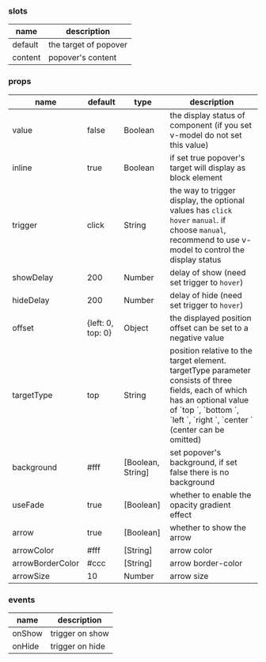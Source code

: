 ### slots
| name        | description |
| ----------- |-------------|
| default     | the target of popover |
| content     | popover's content    |


### props

| name        | default     |   type      | description |
| ----------- |-------------|-------------|-------------|
| value       | false       |    Boolean  | the display status of component (if you set v-model do not set this value)  |
| inline      | true        |    Boolean  | if set true popover's target will display as block element |
| trigger     | click       |    String  | the way to trigger display, the optional values has `click` `hover` `manual`. if choose `manual`, recommend to use v-model to control the display status |
| showDelay   | 200            |    Number   |  delay of show (need set trigger to `hover`)  |
| hideDelay  |  200   |    Number   | delay of hide (need set trigger to `hover`) |
| offset     |   {left: 0, top: 0}   |    Object   | the displayed position offset can be set to a negative value |
| targetType |     top  |    String   |  position relative to the target element. targetType parameter consists of three fields, each of which has an optional value of \`top \`, \`bottom \`, \`left \`, \`right \`, \`center \` (center can be omitted) |
| background |     #fff  |    [Boolean, String]   |  set popover's background, if set false there is no background |
| useFade    |    true   |    [Boolean]   |  whether to enable the opacity gradient effect |
| arrow       |  true    |    [Boolean]   |  whether to show the arrow |
| arrowColor |   #fff    |    [String]   |  arrow color |
| arrowBorderColor |    #ccc   |    [String]   | arrow border-color |
| arrowSize |    10   |    Number   | arrow size |

### events
| name        | description |
| ----------- |-------------|
| onShow      | trigger on show |
| onHide      | trigger on hide |
